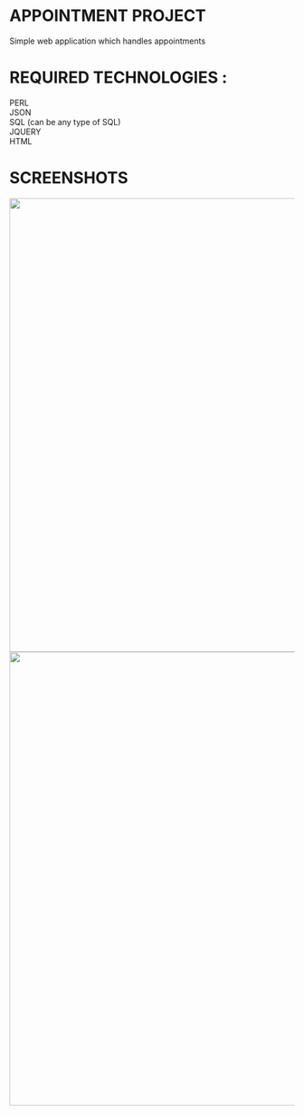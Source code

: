 # APPOINTMENT PROJECT
Simple web application which handles appointments

# REQUIRED TECHNOLOGIES : 
PERL<br/>
JSON<br/>
SQL (can be any type of SQL)<br/>
JQUERY<br/>
HTML<br/>

# SCREENSHOTS
<img src="https://github.com/sovicheacheth/AppointmentProject/blob/master/Screenshot1.jpg" width="800"/>
<img src="https://github.com/sovicheacheth/AppointmentProject/blob/master/Screenshot2.jpg" width="800"/>
